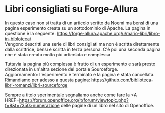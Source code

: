 # Libri consigliati su Forge-Allura
In questo caso non si tratta di un articolo scritto da Noemi ma bensì di una pagina esperimento creata su un sottodominio di Apache.
La pagina in questione è la seguente: https://forge-allura.apache.org/u/mario-libri/libro-in-bibloteca/ <br>
Vengono descritti una serie di libri consigliati ma non è scritta direttamente dalla scrittrice, bensì è scritta in terza persona. C'è poi una seconda pagina che è stata creata molto più articolata e complessa.

Tuttavia la pagina più complessa è frutto di un esperimento e sarà presto direzionata in un'altra sezione del portale Sourceforge.
<br>
Aggiornamento: l'esperimento è terminato e la pagina è stata cancellata. Rimandiamo per adesso a questa pagina: https://github.com/biblioteca-libri-romanzi/libri-sourceforge

Sempre a titolo sperimentale segnaliamo anche come fare la <A HREF=https://forum.openoffice.org/it/forum/viewtopic.php?f=8&t=7350>numerazione delle pagine di un libro</A> nel sito di Openoffice.

